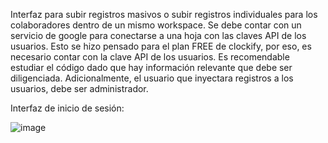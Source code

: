 Interfaz para subir registros masivos o subir registros individuales para los colaboradores dentro de un mismo workspace. 
Se debe contar con un servicio de google para conectarse a una hoja con las claves API de los usuarios. Esto se hizo pensado para el plan FREE de clockify, por eso, es necesario contar con la clave API de los usuarios.
Es recomendable estudiar el código dado que hay información relevante que debe ser diligenciada. Adicionalmente, el usuario que inyectara registros a los usuarios, debe ser administrador. 

Interfaz de inicio de sesión:

![image](https://github.com/user-attachments/assets/69663993-fbf1-43c7-8834-5eb61158e227)
